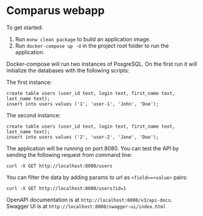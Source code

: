 # Comparus webapp

To get started:

1. Run `mvnw clean package` to build an application image.
2. Run `docker-compose up -d` in the project root folder to run the application.

Docker-compose will run two instances of PosgreSQL. On the first run it will initialize 
the databases with the following scripts:

The first instance:

`create table users (user_id text, login text, first_name text, last_name text);`<br/>
`insert into users values ('1', 'user-1', 'John', 'Doe');`

The second instance:

`create table users (user_id text, login text, first_name text, last_name text);`<br/>
`insert into users values ('2', 'user-2', 'Jane', 'Doe');`

The application will be running on port 8080. You can test the API by sending the following request from command line:

`curl -X GET http://localhost:8080/users`

You can filter the data by adding params to url as `<field>=<value>` pairs:

`curl -X GET http://localhost:8080/users?id=1`

OpenAPI documentation is at `http://localhost:8080/v3/api-docs`.<br/>
Swagger UI is at `http://localhost:8080/swagger-ui/index.html`
